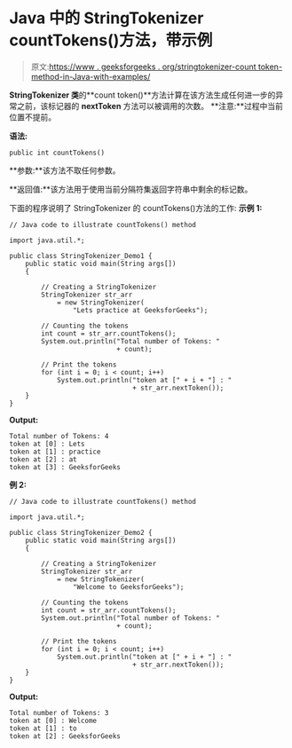 # Java 中的 StringTokenizer countTokens()方法，带示例

> 原文:[https://www . geeksforgeeks . org/stringtokenizer-count token-method-in-Java-with-examples/](https://www.geeksforgeeks.org/stringtokenizer-counttokens-method-in-java-with-examples/)

**StringTokenizer 类**的**count token()**方法计算在该方法生成任何进一步的异常之前，该标记器的 **nextToken** 方法可以被调用的次数。
**注意:**过程中当前位置不提前。

**语法:**

```
public int countTokens()
```

**参数:**该方法不取任何参数。

**返回值:**该方法用于使用当前分隔符集返回字符串中剩余的标记数。

下面的程序说明了 StringTokenizer 的 countTokens()方法的工作:
**示例 1:**

```
// Java code to illustrate countTokens() method

import java.util.*;

public class StringTokenizer_Demo1 {
    public static void main(String args[])
    {

        // Creating a StringTokenizer
        StringTokenizer str_arr
            = new StringTokenizer(
                "Lets practice at GeeksforGeeks");

        // Counting the tokens
        int count = str_arr.countTokens();
        System.out.println("Total number of Tokens: "
                           + count);

        // Print the tokens
        for (int i = 0; i < count; i++)
            System.out.println("token at [" + i + "] : "
                               + str_arr.nextToken());
    }
}
```

**Output:**

```
Total number of Tokens: 4
token at [0] : Lets
token at [1] : practice
token at [2] : at
token at [3] : GeeksforGeeks

```

**例 2:**

```
// Java code to illustrate countTokens() method

import java.util.*;

public class StringTokenizer_Demo2 {
    public static void main(String args[])
    {

        // Creating a StringTokenizer
        StringTokenizer str_arr
            = new StringTokenizer(
                "Welcome to GeeksforGeeks");

        // Counting the tokens
        int count = str_arr.countTokens();
        System.out.println("Total number of Tokens: "
                           + count);

        // Print the tokens
        for (int i = 0; i < count; i++)
            System.out.println("token at [" + i + "] : "
                               + str_arr.nextToken());
    }
}
```

**Output:**

```
Total number of Tokens: 3
token at [0] : Welcome
token at [1] : to
token at [2] : GeeksforGeeks

```